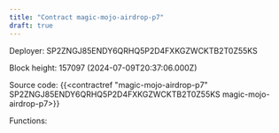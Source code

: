```yaml
---
title: "Contract magic-mojo-airdrop-p7"
draft: true
---
```

Deployer: SP2ZNGJ85ENDY6QRHQ5P2D4FXKGZWCKTB2T0Z55KS


 



Block height: 157097 (2024-07-09T20:37:06.000Z)

Source code: {{<contractref "magic-mojo-airdrop-p7" SP2ZNGJ85ENDY6QRHQ5P2D4FXKGZWCKTB2T0Z55KS magic-mojo-airdrop-p7>}}

Functions:


